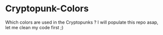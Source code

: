 # Cryptopunk-Colors
Which colors are used in the Cryptopunks ? I will populate this repo asap, let me clean my code first ;)
